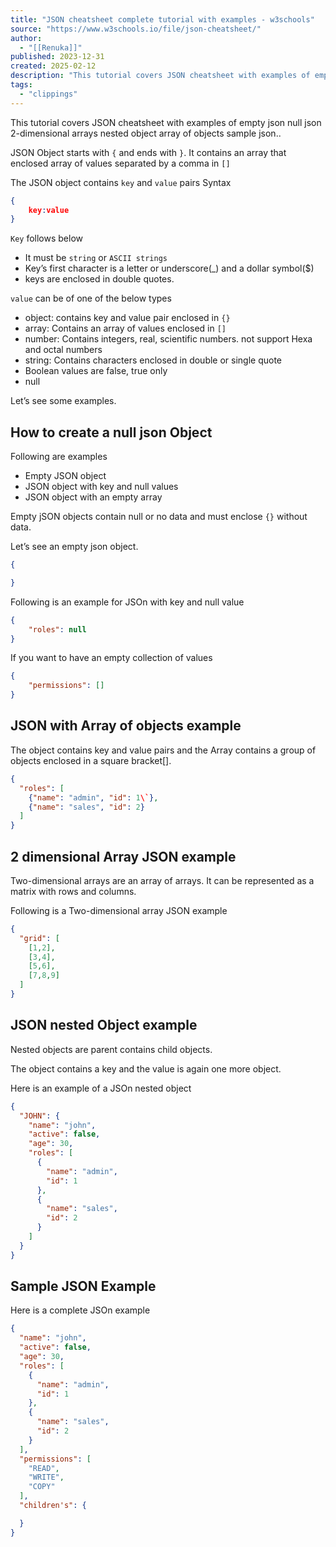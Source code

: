 ```yaml
---
title: "JSON cheatsheet complete tutorial with examples - w3schools"
source: "https://www.w3schools.io/file/json-cheatsheet/"
author:
  - "[[Renuka]]"
published: 2023-12-31
created: 2025-02-12
description: "This tutorial covers JSON cheatsheet with examples of empty json null json 2-dimensional arrays nested object array of objects sample json."
tags:
  - "clippings"
---
```

This tutorial covers JSON cheatsheet with examples of empty json null json 2-dimensional arrays nested object array of objects sample json..

JSON Object starts with `{` and ends with `}`. It contains an array that enclosed array of values separated by a comma in `[]`

The JSON object contains `key` and `value` pairs Syntax

```json
{
    key:value
}
```

`Key` follows below

- It must be `string` or `ASCII strings`
- Key’s first character is a letter or underscore(\_) and a dollar symbol($)
- keys are enclosed in double quotes.

`value` can be of one of the below types

- object: contains key and value pair enclosed in `{}`
- array: Contains an array of values enclosed in `[]`
- number: Contains integers, real, scientific numbers. not support Hexa and octal numbers
- string: Contains characters enclosed in double or single quote
- Boolean values are false, true only
- null

Let’s see some examples.

## How to create a null json Object

Following are examples

- Empty JSON object
- JSON object with key and null values
- JSON object with an empty array

Empty jSON objects contain null or no data and must enclose `{}` without data.

Let’s see an empty json object.

```json
{

}
```

Following is an example for JSOn with key and null value

```json
{
    "roles": null
}
```

If you want to have an empty collection of values

```json
{
    "permissions": []
}
```

## JSON with Array of objects example

The object contains key and value pairs and the Array contains a group of objects enclosed in a square bracket\[\].

```json
{
  "roles": [
    {"name": "admin", "id": 1\`},
    {"name": "sales", "id": 2}
  ]
}
```

## 2 dimensional Array JSON example

Two-dimensional arrays are an array of arrays. It can be represented as a matrix with rows and columns.

Following is a Two-dimensional array JSON example

```json
{
  "grid": [
    [1,2],
    [3,4],
    [5,6],
    [7,8,9]
  ]
}
```

## JSON nested Object example

Nested objects are parent contains child objects.

The object contains a key and the value is again one more object.

Here is an example of a JSOn nested object

```json
{
  "JOHN": {
    "name": "john",
    "active": false,
    "age": 30,
    "roles": [
      {
        "name": "admin",
        "id": 1
      },
      {
        "name": "sales",
        "id": 2
      }
    ]
  }
}
```

## Sample JSON Example

Here is a complete JSOn example

```json
{
  "name": "john",
  "active": false,
  "age": 30,
  "roles": [
    {
      "name": "admin",
      "id": 1
    },
    {
      "name": "sales",
      "id": 2
    }
  ],
  "permissions": [
    "READ",
    "WRITE",
    "COPY"
  ],
  "children's": {

  }
}
```